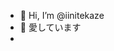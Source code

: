 - 👋 Hi, I’m @iinitekaze 
- 🌱 愛しています
- 


<!---
iinitekaze/iinitekaze is a ✨ special ✨ repository because its `README.md` (this file) appears on your GitHub profile.
You can click the Preview link to take a look at your changes.
--->
